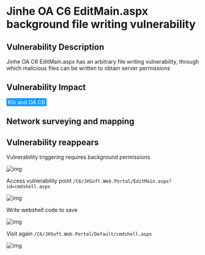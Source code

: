 # Jinhe OA C6 EditMain.aspx background file writing vulnerability

## Vulnerability Description

Jinhe OA C6 EditMain.aspx has an arbitrary file writing vulnerability, through which malicious files can be written to obtain server permissions

## Vulnerability Impact

<span style="background-color:rgb(18, 160, 255); padding: 2px 4px; border-radius: 3px; color: white;">Kin and OA C6</span>

## Network surveying and mapping



## Vulnerability reappears

Vulnerability triggering requires background permissions

![img](https://raw.githubusercontent.com/PeiQi0/PeiQi-WIKI-Book/refs/heads/main/docs/.vuepress/../.vuepress/public/img/1628350407372-c8b8b96e-c7cd-47e3-acee-90bb3d055866.png)

Access vulnerability point `/C6/JHSoft.Web.Portal/EditMain.aspx?id=cmdshell.aspx`

![img](https://raw.githubusercontent.com/PeiQi0/PeiQi-WIKI-Book/refs/heads/main/docs/.vuepress/../.vuepress/public/img/1628350462105-61aa0f6b-0712-4f8b-87c2-c8a5cbf279e2.png)

Write webshell code to save

![img](https://raw.githubusercontent.com/PeiQi0/PeiQi-WIKI-Book/refs/heads/main/docs/.vuepress/../.vuepress/public/img/1628350735733-a56b0cd0-92ff-4e1f-90bb-e602b3fec72d.png)

Visit again `/C6/JHSoft.Web.Portal/Default/cmdshell.aspx`

![img](https://raw.githubusercontent.com/PeiQi0/PeiQi-WIKI-Book/refs/heads/main/docs/.vuepress/../.vuepress/public/img/1628350972563-90ebac52-7c40-4b32-ad3a-e1ea2927b071.png)